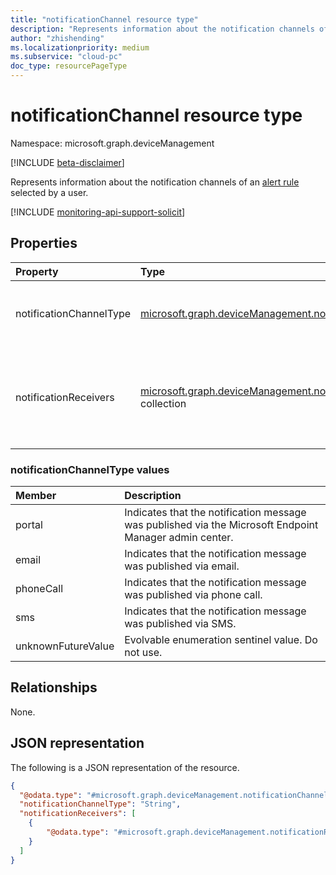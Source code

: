 ```yaml
---
title: "notificationChannel resource type"
description: "Represents information about the notification channels of an alert rule selected by a user."
author: "zhishending"
ms.localizationpriority: medium
ms.subservice: "cloud-pc"
doc_type: resourcePageType
---
```


# notificationChannel resource type

Namespace: microsoft.graph.deviceManagement

[!INCLUDE [beta-disclaimer](../../includes/beta-disclaimer.md)]

Represents information about the notification channels of an [alert rule](../resources/devicemanagement-alertrule.md) selected by a user.

[!INCLUDE [monitoring-api-support-solicit](../includes/monitoring-api-support-solicit.md)]

## Properties

|Property|Type|Description|
|:---|:---|:---|
|notificationChannelType|[microsoft.graph.deviceManagement.notificationChannelType](#notificationchanneltype-values)|The type of the notification channel. The possible values are: `portal`, `email`, `phoneCall`, `sms`, `unknownFutureValue`.|
|notificationReceivers|[microsoft.graph.deviceManagement.notificationReceiver](../resources/devicemanagement-notificationreceiver.md) collection|Information about the notification receivers, such as locale and contact information. For example, `en-us` for locale and `serena.davis@contoso.com` for contact information.|

### notificationChannelType values

|Member|Description|
|:---|:---|
|portal|Indicates that the notification message was published via the Microsoft Endpoint Manager admin center.|
|email|Indicates that the notification message was published via email.|
|phoneCall|Indicates that the notification message was published via phone call.|
|sms|Indicates that the notification message was published via SMS.|
|unknownFutureValue|Evolvable enumeration sentinel value. Do not use.|

## Relationships

None.

## JSON representation

The following is a JSON representation of the resource.
<!-- {
  "blockType": "resource",
  "@odata.type": "microsoft.graph.deviceManagement.notificationChannel"
}
-->
``` json
{
  "@odata.type": "#microsoft.graph.deviceManagement.notificationChannel",
  "notificationChannelType": "String",
  "notificationReceivers": [
    {
        "@odata.type": "#microsoft.graph.deviceManagement.notificationReceiver"
    }
  ]
}
```
